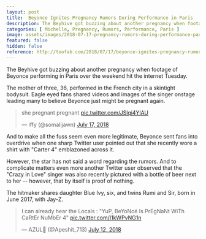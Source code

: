 ```yaml
---
layout: post
title:  Beyonce Ignites Pregnancy Rumors During Performance in Paris
description: The Beyhive got buzzing about another pregnancy when footage of Beyonce performing in Paris over the weekend hit the Internet Tuesday.
categories: [ Michelle, Pregnancy, Rumors, Performance, Paris ]
image: assets/images/2018-07-17-pregnancy-rumors-during-performance-paris.jpg
featured: false
hidden: false
reference: http://toofab.com/2018/07/17/beyonce-ignites-pregnancy-rumors-during-performance-in-paris/
---
```

The Beyhive got buzzing about another pregnancy when footage of Beyonce performing in Paris over the weekend hit the internet Tuesday.

The mother of three, 36, performed in the French city in a skintight bodysuit. Eagle eyed fans shared videos and images of the singer onstage leading many to believe Beyonce just might be pregnant again.

<blockquote class="twitter-tweet" data-lang="en"><p lang="en" dir="ltr">she pregnant pregnant <a href="https://t.co/JSlqi4YlAU">pic.twitter.com/JSlqi4YlAU</a></p>&mdash; iffy (@somalijawn) <a href="https://twitter.com/somalijawn/status/1019122395079172096?ref_src=twsrc%5Etfw">July 17, 2018</a></blockquote> <script async src="https://platform.twitter.com/widgets.js" charset="utf-8"></script> 

And to make all the fuss seem even more legitimate, Beyonce sent fans into overdrive when one sharp Twitter user pointed out that she recently wore a shirt with "Carter 4" emblazoned across it.

However, the star has not said a word regarding the rumors. And to complicate matters even more another Twitter user observed that the "Crazy in Love" singer was also recently pictured with a bottle of beer next to her -- however, that by itself is proof of nothing.

The hitmaker shares daughter Blue Ivy, six, and twins Rumi and Sir, born in June 2017, with Jay-Z.

<blockquote class="twitter-tweet" data-lang="en"><p lang="en" dir="ltr">I can already hear the Locals : &quot;YuP, BeYoNcé Is PrEgNaNt WiTh CaRtEr NuMbEr 4&quot; <a href="https://t.co/I1kWPvNG1n">pic.twitter.com/I1kWPvNG1n</a></p>&mdash; AZUL🍋 (@Apeshit_713) <a href="https://twitter.com/Apeshit_713/status/1017389371211878400?ref_src=twsrc%5Etfw">July 12, 2018</a></blockquote> <script async src="https://platform.twitter.com/widgets.js" charset="utf-8"></script> 
